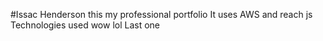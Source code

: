 #Issac Henderson  this my professional portfolio
It uses AWS and reach js
Technologies used
wow lol
Last one
